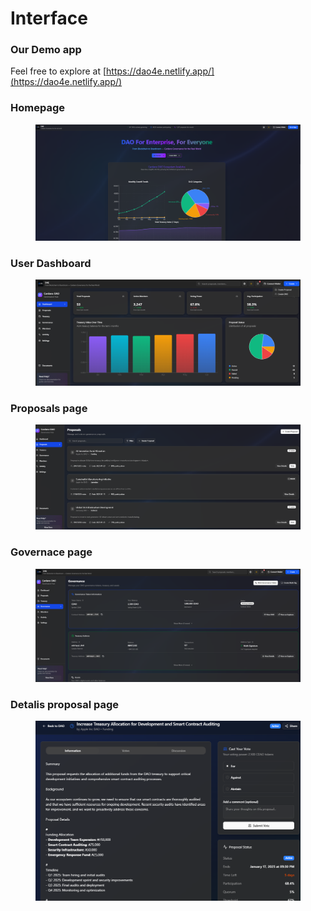 # Interface

### Our Demo app

Feel free to explore at [https://dao4e.netlify.app/](https://dao4e.netlify.app/)

### Homepage

<figure><img src="../.gitbook/assets/homepage.png" alt=""><figcaption></figcaption></figure>

### User Dashboard

<figure><img src="../.gitbook/assets/dashboard.png" alt=""><figcaption></figcaption></figure>



### Proposals page

<figure><img src="../.gitbook/assets/image1.png" alt=""><figcaption></figcaption></figure>



### Governace page

<figure><img src="../.gitbook/assets/image.png" alt=""><figcaption></figcaption></figure>

### Detalis proposal page

<figure><img src="../.gitbook/assets/proposal-details.png" alt=""><figcaption></figcaption></figure>

